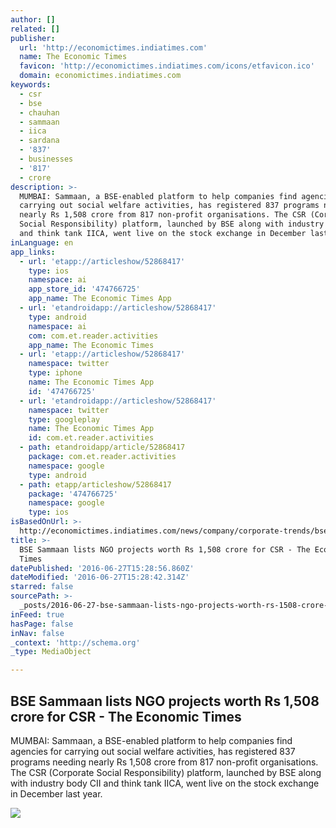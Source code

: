 ```yaml
---
author: []
related: []
publisher:
  url: 'http://economictimes.indiatimes.com'
  name: The Economic Times
  favicon: 'http://economictimes.indiatimes.com/icons/etfavicon.ico'
  domain: economictimes.indiatimes.com
keywords:
  - csr
  - bse
  - chauhan
  - sammaan
  - iica
  - sardana
  - '837'
  - businesses
  - '817'
  - crore
description: >-
  MUMBAI: Sammaan, a BSE-enabled platform to help companies find agencies for
  carrying out social welfare activities, has registered 837 programs needing
  nearly Rs 1,508 crore from 817 non-profit organisations. The CSR (Corporate
  Social Responsibility) platform, launched by BSE along with industry body CII
  and think tank IICA, went live on the stock exchange in December last year.
inLanguage: en
app_links:
  - url: 'etapp://articleshow/52868417'
    type: ios
    namespace: ai
    app_store_id: '474766725'
    app_name: The Economic Times App
  - url: 'etandroidapp://articleshow/52868417'
    type: android
    namespace: ai
    com: com.et.reader.activities
    app_name: The Economic Times
  - url: 'etapp://articleshow/52868417'
    namespace: twitter
    type: iphone
    name: The Economic Times App
    id: '474766725'
  - url: 'etandroidapp://articleshow/52868417'
    namespace: twitter
    type: googleplay
    name: The Economic Times App
    id: com.et.reader.activities
  - path: etandroidapp/article/52868417
    package: com.et.reader.activities
    namespace: google
    type: android
  - path: etapp/articleshow/52868417
    package: '474766725'
    namespace: google
    type: ios
isBasedOnUrl: >-
  http://economictimes.indiatimes.com/news/company/corporate-trends/bse-sammaan-lists-ngo-projects-worth-rs-1508-crore-for-csr/articleshow/52868417.cms
title: >-
  BSE Sammaan lists NGO projects worth Rs 1,508 crore for CSR - The Economic
  Times
datePublished: '2016-06-27T15:28:56.860Z'
dateModified: '2016-06-27T15:28:42.314Z'
starred: false
sourcePath: >-
  _posts/2016-06-27-bse-sammaan-lists-ngo-projects-worth-rs-1508-crore-for-csr.md
inFeed: true
hasPage: false
inNav: false
_context: 'http://schema.org'
_type: MediaObject

---
```

<article style=""><h1>BSE Sammaan lists NGO projects worth Rs 1,508 crore for CSR - The Economic Times</h1><p>MUMBAI: Sammaan, a BSE-enabled platform to help companies find agencies for carrying out social welfare activities, has registered 837 programs needing nearly Rs 1,508 crore from 817 non-profit organisations. The CSR (Corporate Social Responsibility) platform, launched by BSE along with industry body CII and think tank IICA, went live on the stock exchange in December last year.</p><img src="http://economictimes.indiatimes.com/thumb/msid-52868442,width-600,resizemode-4,imglength-124962/news/company/corporate-trends/bse-sammaan-lists-ngo-projects-worth-rs-1508-crore-for-csr.jpg" /></article>